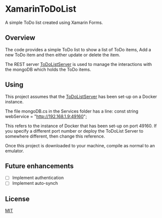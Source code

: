 # XamarinToDoList

A simple ToDo list created using Xamarin Forms.


## Overview

The code provides a simple ToDo list to show a list of ToDo items, Add a new ToDo item and then either update or delete the item.

The REST server [ToDoListServer](https://github.com/mySimonID/TodoListServer/blob/master/README.md) is used to manage the interactions with the mongoDB which holds the ToDo items.

## Using

This project assumes that the [ToDoListServer](https://github.com/mySimonID/TodoListServer/blob/master/README.md) has been set-up on a Docker instance.

The file mongoDB.cs in the Services folder has a line: const string webService = "http://192.168.1.9:49160";

This refers to the instance of Docker that has been set-up on port 49160. If you specify a different port number or deploy the ToDoList Server to somewhere different, then change this reference.

Once this project is downloaded to your machine, compile as normal to an emulator.

## Future enhancements
- [ ] Implement authentication
- [ ] Implement auto-synch

## License
[MIT](https://choosealicense.com/licenses/mit/)

